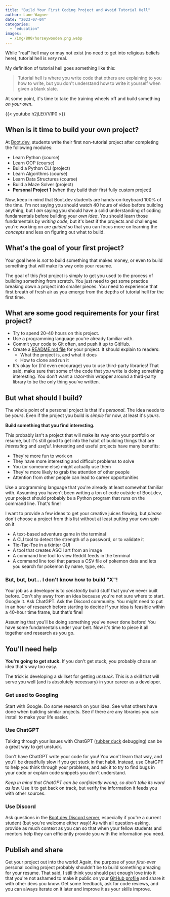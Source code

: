 ```yaml
---
title: "Build Your First Coding Project and Avoid Tutorial Hell"
author: Lane Wagner
date: "2023-07-04"
categories: 
  - "education"
images:
  - /img/800/horseywooden.png.webp
---
```


While "real" hell may or may not exist (no need to get into religious beliefs here), tutorial hell is *very* real.

My definition of tutorial hell goes something like this:

> Tutorial hell is where you write code that others are explaining to you how to write, but you don't understand how to write it yourself when given a blank slate.

At some point, it's time to take the training wheels off and build something *on your own*.

{{< youtube h2jLEtVVlP0 >}}

## When is it time to build your own project?

At [Boot.dev](https://www.boot.dev), students write their first non-tutorial project after completing the following modules:

* Learn Python (course)
* Learn OOP (course)
* Build a Python CLI (project)
* Learn Algorithms (course)
* Learn Data Structures (course)
* Build a Maze Solver (project)
* **Personal Project 1** (when they build their first fully custom project) 

Now, keep in mind that Boot.dev students are hands-on-keyboard 100% of the time. I'm not saying you should watch 40 hours of video before building anything, but I *am* saying you should have a solid understanding of coding fundamentals before building your *own idea*. You should learn those fundamentals by *writing code*, but it's best if the projects and challenges you're working on are *guided* so that you can focus more on learning the *concepts* and less on figuring out what to build.

## What's the goal of your first project?

Your goal here is *not* to build something that makes money, or even to build something that will make its way onto your resume.

The goal of this *first* project is simply to get you used to the process of building something from scratch. You just need to get some practice breaking down a project into smaller pieces. You need to experience that first breath of fresh air as you emerge from the depths of tutorial hell for the first time.

## What are some good requirements for your first project?

* Try to spend 20-40 hours on this project.
* Use a programming language you're already familiar with.
* Commit your code to Git often, and push it up to GitHub.
* Create a [README.md file](https://docs.github.com/en/repositories/managing-your-repositorys-settings-and-features/customizing-your-repository/about-readmes#about-readmes) for your project. It should explain to readers:
  * What the project is, and what it does
  * How to clone and run it
* It's okay for (I'd even encourage) you to use third-party libraries! That said, make sure that some of the code that *you* write is doing something interesting. You don't want a razor-thin wrapper around a third-party library to be the only thing you've written.

## But what should I build?

The whole point of a personal project is that it's *personal*. The idea needs to be *yours*. Even if the project you build is *simple* for now, at least it's *yours*.

**Build something that you find interesting.**

This probably isn't a project that will make its way onto your portfolio or resume, but it's still good to get into the habit of building things that are *interesting* and *useful*. Interesting and useful projects have many benefits:

* They're more fun to work on
* They have more interesting and difficult problems to solve
* You (or someone else) might actually use them
* They're more likely to grab the attention of other people
* Attention from other people can lead to career opportunities

Use a programming language that you're already at least somewhat familiar with. Assuming you haven't been writing a ton of code outside of Boot.dev, your project should probably be a Python program that runs on the command line. That's fine!

I want to provide a few ideas to get your creative juices flowing, but *please* don't choose a project from this list without at least putting your own spin on it

* A text-based adventure game in the terminal
* A CLI tool to detect the strength of a password, or to validate it
* Tic-Tac-Toe in a tkinter GUI
* A tool that creates ASCII art from an image
* A command line tool to view Reddit feeds in the terminal
* A command line tool that parses a CSV file of pokemon data and lets you search for pokemon by name, type, etc.

### But, but, but... I don't know how to build "X"!

Your job as a developer is to *constantly* build stuff that you've never built before. Don't shy away from an idea because you're not sure where to start. Google it. Ask ChatGPT. Ask the Discord community. You might need to put in an hour of research before starting to decide if your idea is feasible within a 40-hour time frame, but that's fine!

Assuming that you'll be doing something you've never done before! You have some fundamentals under your belt. Now it's time to piece it all together and research as you go.

## You'll need help

**You're going to get stuck.** If you don't get stuck, you probably chose an idea that's way too easy.

The trick is developing a skillset for getting *unstuck*. This is a skill that will serve you well (and is absolutely necessary) in your career as a developer.

### Get used to Googling

Start with Google. Do some research on your idea. See what others have done when building similar projects. See if there are any libraries you can install to make your life easier.

### Use ChatGPT

Talking through your issues with ChatGPT ([rubber duck](https://en.wikipedia.org/wiki/Rubber_duck_debugging) debugging) can be a great way to get unstuck.

Don't have ChatGPT write your code for you! You won't learn that way, and you'll be dreadfully slow if you get stuck in that habit. Instead, use ChatGPT to help you think through your problems, and ask it to try to find bugs in your code or explain code snippets you don't understand.

*Keep in mind that ChatGPT can be confidently wrong, so don't take its word as law.* Use it to get back on track, but verify the information it feeds you with other sources.

### Use Discord

Ask questions in the [Boot.dev Discord server](https://www.boot.dev/community), especially if you're a current student (but you're welcome either way)! As with all question-asking, provide as much context as you can so that when your fellow students and mentors help they can efficiently provide you with the information you need.

## Publish and share

Get your project out into the world! Again, the purpose of your *first-ever* personal coding project probably shouldn't be to build something amazing for your resume. That said, I still think you should put enough love into it that you're not ashamed to make it public on your [GitHub profile](https://blog.boot.dev/jobs/build-github-profile/) and share it with other devs you know. Get some feedback, ask for code reviews, and you can always iterate on it later and improve it as your skills improve.
